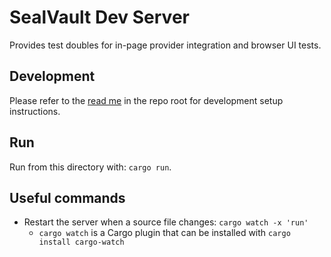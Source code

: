 # SealVault Dev Server

Provides test doubles for in-page provider integration and browser UI tests.

## Development

Please refer to the [read me](../README.md) in the repo root for development
setup instructions.

## Run

Run from this directory with: `cargo run`.

## Useful commands

- Restart the server when a source file changes: `cargo watch -x 'run'`
    - `cargo watch` is a Cargo plugin that can be installed with `cargo install cargo-watch`
